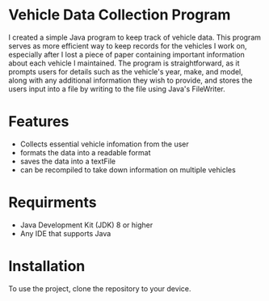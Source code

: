 # Vehicle Data Collection Program
I created a simple Java program to keep track of vehicle data. This program serves as more efficient way to keep records for the vehicles I work on, especially after I lost a piece of paper containing important information about each vehicle I maintained. The program is straightforward, as it prompts users for details such as the vehicle's year, make, and model, along with any additional information they wish to provide, and stores the users input into a file by writing to the file using Java's FileWriter.

# Features

- Collects essential vehicle infomation from the user
- formats the data into a readable format
- saves the data into a textFile
- can be recompiled to take down information on multiple vehicles

# Requirments
- Java Development Kit (JDK) 8 or higher
- Any IDE that supports Java

# Installation

To use the project, clone the repository to your device.
 
